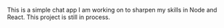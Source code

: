 This is a simple chat app I am working on to sharpen my skills in Node and React. This project is still in process.